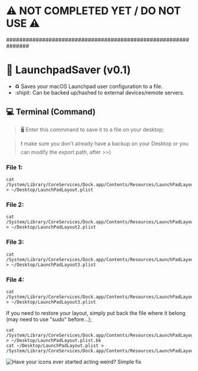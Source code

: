 # :warning: NOT COMPLETED YET / DO NOT USE :warning:
\###############################################################
# :black_square_button: LaunchpadSaver (v0.1)
* :recycle: Saves your macOS Launchpad user configuration to a file.
* :shipit: Can be backed up/hashed to external devices/remote servers.

## :computer: Terminal (Command)
> :desktop_computer: Enter this commmand to save it to a file on your desktop; 

> :heavy_exclamation_mark: make sure you don't already have a backup on your Desktop or you can modify the export path, after >>)

### File 1:
```
cat /System/Library/CoreServices/Dock.app/Contents/Resources/LaunchPadLayout.plist > ~/Desktop/LaunchPadLayout.plist
```
### File 2:
```
cat /System/Library/CoreServices/Dock.app/Contents/Resources/LaunchPadLayout2.plist > ~/Desktop/LaunchPadLayout2.plist
```
### File 3:
```
cat /System/Library/CoreServices/Dock.app/Contents/Resources/LaunchPadLayout3.plist > ~/Desktop/LaunchPadLayout3.plist
```
### File 4:
```
cat /System/Library/CoreServices/Dock.app/Contents/Resources/LaunchPadLayout3.plist > ~/Desktop/LaunchPadLayout3.plist
```

If you need to restore your layout, simply put back the file where it belong (may need to use "sudo" before...);
```
cat /System/Library/CoreServices/Dock.app/Contents/Resources/LaunchPadLayout.plist > ~/Desktop/LaunchPadLayout.plist.bk
cat ~/Desktop/LaunchPadLayout.plist > /System/Library/CoreServices/Dock.app/Contents/Resources/LaunchPadLayout.plist
```

![Have your icons ever started acting weird? Simple fix](https://user-images.githubusercontent.com/91343617/210118185-151c57cb-daae-4b41-b2e6-b667073bc9dc.png)

